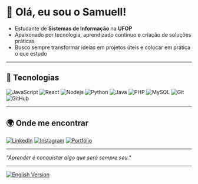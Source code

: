 # 👋 Olá, eu sou o Samuell!

- Estudante de **Sistemas de Informação** na **UFOP**  
- Apaixonado por tecnologia, aprendizado contínuo e criação de soluções práticas  
- Busco sempre transformar ideias em projetos úteis e colocar em prática o que estudo  

---

## 🔧 Tecnologias 
![JavaScript](https://img.shields.io/badge/-JavaScript-F7DF1E?logo=javascript&logoColor=000)
![React](https://img.shields.io/badge/-React-black?style=flat-square&logo=react)
![Nodejs](https://img.shields.io/badge/-Nodejs-black?style=flat-square&logo=Node.js)
![Python](https://img.shields.io/badge/-Python-3776AB?logo=python&logoColor=fff)
![Java](https://img.shields.io/badge/-Java-007396?logo=java&logoColor=fff)
![PHP](https://img.shields.io/badge/-PHP-777BB4?logo=php&logoColor=fff)
![MySQL](https://img.shields.io/badge/-MySQL-4479A1?logo=mysql&logoColor=fff)
![Git](https://img.shields.io/badge/-Git-black?style=flat-square&logo=git)
![GitHub](https://img.shields.io/badge/-GitHub-181717?style=flat-square&logo=github)

---

## 🌍 Onde me encontrar
[![LinkedIn](https://img.shields.io/badge/-LinkedIn-0A66C2?logo=linkedin&logoColor=fff)](https://www.linkedin.com/in/samuell-aguiar/)  [![Instagram](https://img.shields.io/badge/-Instagram-E4405F?logo=instagram&logoColor=fff)](https://www.instagram.com/samuell.ag/) [![Portfólio](https://img.shields.io/badge/-Portfólio-000?logo=firefox&logoColor=fff)](https://samuellaguiar.vercel.app/)  

---

*"Aprender é conquistar algo que será sempre seu."*

---

[![English Version](https://img.shields.io/badge/🌐-Read%20in%20English-blue)](https://github.com/SamuellAguiar/README_en)

